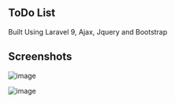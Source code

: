 ## ToDo List
Built Using Laravel 9, Ajax, Jquery and Bootstrap

## Screenshots

![image](https://user-images.githubusercontent.com/73511781/175801941-1b779fbd-e076-4467-951b-13b85d8a1e27.png)

![image](https://user-images.githubusercontent.com/73511781/175801949-bd0c9874-a5a8-4f8d-ac1c-94ce73700472.png)


